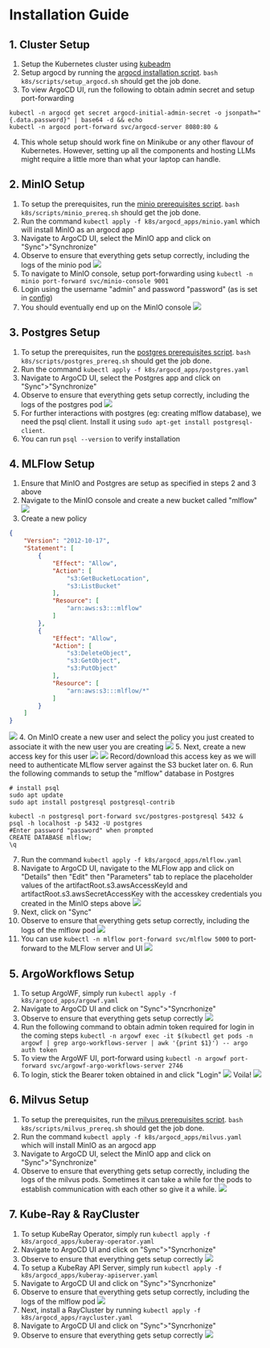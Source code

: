 # Installation Guide

## 1. Cluster Setup
1. Setup the Kubernetes cluster using [kubeadm](setup_k8s.md)
2. Setup argocd by running the [argocd installation script](../k8s/scripts/setup_argocd.sh). `bash k8s/scripts/setup_argocd.sh` should get the job done.
3. To view ArgoCD UI, run the following to obtain admin secret and setup port-forwarding
```shell
kubectl -n argocd get secret argocd-initial-admin-secret -o jsonpath="{.data.password}" | base64 -d && echo
kubectl -n argocd port-forward svc/argocd-server 8080:80 &
```
4. This whole setup should work fine on Minikube or any other flavour of Kubernetes. However, setting up all the components and hosting LLMs might require a little more than what your laptop can handle.

## 2. MinIO Setup
1. To setup the prerequisites, run the [minio prerequisites script](../k8s/scripts/minio_prereq.sh). `bash k8s/scripts/minio_prereq.sh` should get the job done.
2. Run the command `kubectl apply -f k8s/argocd_apps/minio.yaml` which will install MinIO as an argocd app
3. Navigate to ArgoCD UI, select the MinIO app and click on "Sync">"Synchronize"
4. Observe to ensure that everything gets setup correctly, including the logs of the minio pod
![](assets/screenshots/minio_argocd.png)
5. To navigate to MinIO console, setup port-forwarding using `kubectl -n minio port-forward svc/minio-console 9001`
6. Login using the username "admin" and password "password" (as is set in [config](../k8s/argocd_apps/minio.yaml))
7. You should eventually end up on the MinIO console
![](assets/screenshots/minio.png)

## 3. Postgres Setup
1. To setup the prerequisites, run the [postgres prerequisites script](../k8s/scripts/postgres_prereq.sh). `bash k8s/scripts/postgres_prereq.sh` should get the job done.
2. Run the command `kubectl apply -f k8s/argocd_apps/postgres.yaml`
3. Navigate to ArgoCD UI, select the Postgres app and click on "Sync">"Synchronize"
4. Observe to ensure that everything gets setup correctly, including the logs of the postgres pod
![](assets/screenshots/potgres_argocd.png)
5. For further interactions with postgres (eg: creating mlflow database), we need the psql client. Install it using `sudo apt-get install postgresql-client`.
6. You can run `psql --version` to verify installation

## 4. MLFlow Setup
1. Ensure that MinIO and Postgres are setup as specified in steps 2 and 3 above
2. Navigate to the MinIO console and create a new bucket called "mlflow" ![](assets/screenshots/mlflow_bucket.png)
3. Create a new policy
```json
{
    "Version": "2012-10-17",
    "Statement": [
        {
            "Effect": "Allow",
            "Action": [
                "s3:GetBucketLocation",
                "s3:ListBucket"
            ],
            "Resource": [
                "arn:aws:s3:::mlflow"
            ]
        },
        {
            "Effect": "Allow",
            "Action": [
                "s3:DeleteObject",
                "s3:GetObject",
                "s3:PutObject"
            ],
            "Resource": [
                "arn:aws:s3:::mlflow/*"
            ]
        }
    ]
}
```
![](../docs/assets/screenshots/create_policy_minio.png)
4. On MinIO create a new user and select the policy you just created to associate it with the new user you are creating
![](../docs/assets/screenshots/create_user_minio.png)
5. Next, create a new access key for this user
![](../docs/assets/screenshots/ak1_minio.png)
![](../docs/assets/screenshots/ak2_minio.png)
Record/download this access key as we will need to authenticate MLflow server against the S3 bucket later on.
6. Run the following commands to setup the "mlflow" database in Postgres
```shell
# install psql
sudo apt update
sudo apt install postgresql postgresql-contrib

kubectl -n postgresql port-forward svc/postgres-postgresql 5432 &
psql -h localhost -p 5432 -U postgres
#Enter password "password" when prompted
CREATE DATABASE mlflow;
\q
```
7. Run the command `kubectl apply -f k8s/argocd_apps/mlflow.yaml`
8. Navigate to ArgoCD UI, navigate to the MLFlow app and click on "Details" then "Edit" then "Parameters" tab to replace the placeholder values of the artifactRoot.s3.awsAccessKeyId and artifactRoot.s3.awsSecretAccessKey with the accesskey credentials you created in the MinIO steps above
![](../docs/assets/screenshots/mlflow_creds.png)
9. Next, click on "Sync"
10. Observe to ensure that everything gets setup correctly, including the logs of the mlflow pod
![](assets/screenshots/mlflow_argocd.png)
11. You can use `kubectl -n mlflow port-forward svc/mlflow 5000` to port-forward to the MLFlow server and UI
![](assets/screenshots/mlflow.png)

## 5. ArgoWorkflows Setup
1. To setup ArgoWF, simply run `kubectl apply -f k8s/argocd_apps/argowf.yaml`
2. Navigate to ArgoCD UI and click on "Sync">"Syncrhonize"
3. Observe to ensure that everything gets setup correctly
![](assets/screenshots/argowf_argocd.png)
4. Run the following command to obtain admin token required for login in the coming steps
`kubectl -n argowf exec -it $(kubectl get pods -n argowf | grep argo-workflows-server | awk '{print $1}') -- argo auth token`
5. To view the ArgoWF UI, port-forward using `kubectl -n argowf port-forward svc/argowf-argo-workflows-server 2746`
6. To login, stick the Bearer token obtained in and click "Login"
![](assets/screenshots/argowf_login.png)
Voila!
![](assets/screenshots/argowf_landing.png)

## 6. Milvus Setup
1. To setup the prerequisites, run the [milvus prerequisites script](../k8s/scripts/milvus_prereq.sh). `bash k8s/scripts/milvus_prereq.sh` should get the job done.
2. Run the command `kubectl apply -f k8s/argocd_apps/milvus.yaml` which will install MinIO as an argocd app
3. Navigate to ArgoCD UI, select the MinIO app and click on "Sync">"Synchronize"
4. Observe to ensure that everything gets setup correctly, including the logs of the milvus pods. Sometimes it can take a while for the pods to establish communication with each other so give it a while.
![](assets/screenshots/milvus_argocd.png)

## 7. Kube-Ray & RayCluster
1. To setup KubeRay Operator, simply run `kubectl apply -f k8s/argocd_apps/kuberay-operator.yaml`
2. Navigate to ArgoCD UI and click on "Sync">"Syncrhonize"
3. Observe to ensure that everything gets setup correctly
![](assets/screenshots/rayoperator_argocd.png)
4. To setup a KubeRay API Server, simply run `kubectl apply -f k8s/argocd_apps/kuberay-apiserver.yaml`
5. Navigate to ArgoCD UI and click on "Sync">"Syncrhonize"
6. Observe to ensure that everything gets setup correctly, including the logs of the mlflow pod
![](assets/screenshots/kuberayapiserver_argocd.png)
7. Next, install a RayCluster by running `kubectl apply -f k8s/argocd_apps/raycluster.yaml`
8. Navigate to ArgoCD UI and click on "Sync">"Syncrhonize"
9. Observe to ensure that everything gets setup correctly
![](assets/screenshots/raycluster_argocd.png)


